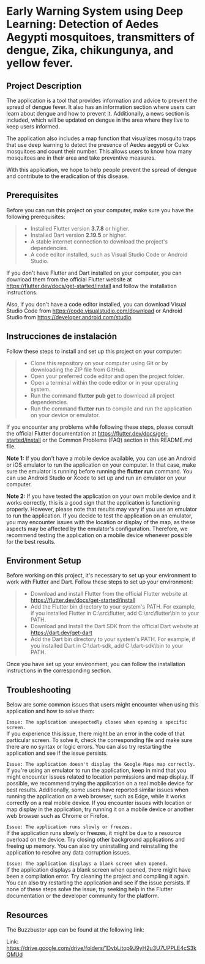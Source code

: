 # Early Warning System using Deep Learning: Detection of Aedes Aegypti mosquitoes, transmitters of dengue, Zika, chikungunya, and yellow fever.

## Project Description
The application is a tool that provides information and advice to prevent the spread of dengue fever. It also has an information section where users can learn about dengue and how to prevent it. Additionally, a news section is included, which will be updated on dengue in the area where they live to keep users informed.

The application also includes a map function that visualizes mosquito traps that use deep learning to detect the presence of Aedes aegypti or Culex mosquitoes and count their number. This allows users to know how many mosquitoes are in their area and take preventive measures.

With this application, we hope to help people prevent the spread of dengue and contribute to the eradication of this disease.

## Prerequisites
Before you can run this project on your computer, make sure you have the following prerequisites:

>- Installed Flutter version **3.7.8** or higher.
>- Installed Dart version **2.19.5** or higher.
>- A stable internet connection to download the project's dependencies.
>- A code editor installed, such as Visual Studio Code or Android Studio.

If you don't have Flutter and Dart installed on your computer, you can download them from the official Flutter website at https://flutter.dev/docs/get-started/install and follow the installation instructions.

Also, if you don't have a code editor installed, you can download Visual Studio Code from https://code.visualstudio.com/download or Android Studio from https://developer.android.com/studio.

## Instrucciones de instalación
Follow these steps to install and set up this project on your computer:

>- Clone this repository on your computer using Git or by downloading the ZIP file from GitHub.
>- Open your preferred code editor and open the project folder.
>- Open a terminal within the code editor or in your operating system.
>- Run the command **flutter pub get** to download all project dependencies.
>- Run the command **flutter run** to compile and run the application on your device or emulator.

If you encounter any problems while following these steps, please consult the official Flutter documentation at https://flutter.dev/docs/get-started/install or the Common Problems (FAQ) section in this README.md file.

**Note 1:** If you don't have a mobile device available, you can use an Android or iOS emulator to run the application on your computer. In that case, make sure the emulator is running before running the **flutter run** command. You can use Android Studio or Xcode to set up and run an emulator on your computer.

**Note 2:** If you have tested the application on your own mobile device and it works correctly, this is a good sign that the application is functioning properly. However, please note that results may vary if you use an emulator to run the application. If you decide to test the application on an emulator, you may encounter issues with the location or display of the map, as these aspects may be affected by the emulator's configuration. Therefore, we recommend testing the application on a mobile device whenever possible for the best results.

## Environment Setup
Before working on this project, it's necessary to set up your environment to work with Flutter and Dart. Follow these steps to set up your environment:

>- Download and install Flutter from the official Flutter website at https://flutter.dev/docs/get-started/install
>- Add the Flutter bin directory to your system's PATH. For example, if you installed Flutter in C:\src\flutter, add C:\src\flutter\bin to your PATH.
>- Download and install the Dart SDK from the official Dart website at https://dart.dev/get-dart
>- Add the Dart bin directory to your system's PATH. For example, if you installed Dart in C:\dart-sdk, add C:\dart-sdk\bin to your PATH.

Once you have set up your environment, you can follow the installation instructions in the corresponding section.

## Troubleshooting
Below are some common issues that users might encounter when using this application and how to solve them:

`Issue: The application unexpectedly closes when opening a specific screen.`  
If you experience this issue, there might be an error in the code of that particular screen. To solve it, check the corresponding file and make sure there are no syntax or logic errors. You can also try restarting the application and see if the issue persists.

`Issue: The application doesn't display the Google Maps map correctly.`  
If you're using an emulator to run the application, keep in mind that you might encounter issues related to location permissions and map display. If possible, we recommend trying the application on a real mobile device for best results. Additionally, some users have reported similar issues when running the application on a web browser, such as Edge, while it works correctly on a real mobile device. If you encounter issues with location or map display in the application, try running it on a mobile device or another web browser such as Chrome or Firefox.

`Issue: The application runs slowly or freezes.`  
If the application runs slowly or freezes, it might be due to a resource overload on the device. Try closing other background applications and freeing up memory. You can also try uninstalling and reinstalling the application to resolve any data corruption issues.

`Issue: The application displays a blank screen when opened.`  
If the application displays a blank screen when opened, there might have been a compilation error. Try cleaning the project and compiling it again. You can also try restarting the application and see if the issue persists. If none of these steps solve the issue, try seeking help in the Flutter documentation or the developer community for the platform.

## Resources

The Buzzbuster app can be found at the following link:

Link: https://drive.google.com/drive/folders/1DvbLitop9J9yH2u3U7UPPLE4cS3kQMUd
